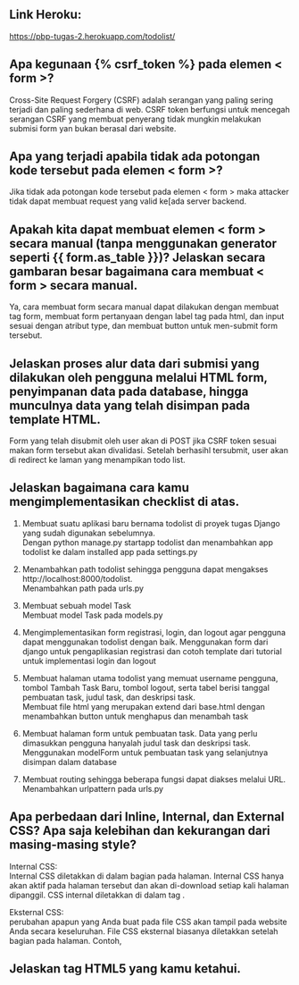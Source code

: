 ## Link Heroku:
https://pbp-tugas-2.herokuapp.com/todolist/

## Apa kegunaan {% csrf_token %} pada elemen < form >? 
Cross-Site Request Forgery (CSRF) adalah serangan yang paling sering terjadi dan paling sederhana di web. CSRF token berfungsi untuk mencegah serangan CSRF yang membuat penyerang tidak mungkin melakukan submisi form yan bukan berasal dari website.

## Apa yang terjadi apabila tidak ada potongan kode tersebut pada elemen < form >?
Jika tidak ada potongan kode tersebut pada elemen < form > maka attacker tidak dapat membuat request yang valid ke[ada server backend.

## Apakah kita dapat membuat elemen < form > secara manual (tanpa menggunakan generator seperti {{ form.as_table }})? Jelaskan secara gambaran besar bagaimana cara membuat < form > secara manual.
Ya, cara membuat form secara manual dapat dilakukan dengan membuat tag form, membuat form pertanyaan dengan label tag pada html, dan input sesuai dengan atribut type, dan membuat button untuk men-submit form tersebut.

## Jelaskan proses alur data dari submisi yang dilakukan oleh pengguna melalui HTML form, penyimpanan data pada database, hingga munculnya data yang telah disimpan pada template HTML.
Form yang telah disubmit oleh user akan di POST jika CSRF token sesuai makan form tersebut akan divalidasi. Setelah berhasihl tersubmit, user akan di redirect ke laman yang menampikan todo list.

## Jelaskan bagaimana cara kamu mengimplementasikan checklist di atas.

1. Membuat suatu aplikasi baru bernama todolist di proyek tugas Django yang sudah digunakan sebelumnya.  
Dengan python manage.py startapp todolist dan menambahkan app todolist ke dalam installed app pada settings.py

2. Menambahkan path todolist sehingga pengguna dapat mengakses http://localhost:8000/todolist.  
Menambahkan path pada urls.py

3. Membuat sebuah model Task  
Membuat model Task pada models.py

4. Mengimplementasikan form registrasi, login, dan logout agar pengguna dapat menggunakan todolist dengan baik.
Menggunakan form dari django untuk pengaplikasian registrasi dan cotoh template dari tutorial untuk implementasi login dan logout

5. Membuat halaman utama todolist yang memuat username pengguna, tombol Tambah Task Baru, tombol logout, serta tabel berisi tanggal pembuatan task, judul task, dan deskripsi task.  
Membuat file html yang merupakan extend dari base.html dengan menambahkan button untuk menghapus dan menambah task

6. Membuat halaman form untuk pembuatan task. Data yang perlu dimasukkan pengguna hanyalah judul task dan deskripsi task.  
Menggunakan modelForm untuk pembuatan task yang selanjutnya disimpan dalam database

7. Membuat routing sehingga beberapa fungsi dapat diakses melalui URL.  
Menambahkan urlpattern pada urls.py 

## Apa perbedaan dari Inline, Internal, dan External CSS? Apa saja kelebihan dan kekurangan dari masing-masing style?
Internal CSS:  
Internal CSS diletakkan di dalam bagian <head> pada halaman. Internal CSS hanya akan aktif pada halaman tersebut dan akan di-download setiap kali halaman dipanggil. CSS internal diletakkan di dalam tag <style></style>.

Eksternal CSS:  
perubahan apapun yang Anda buat pada file CSS akan tampil pada website Anda secara keseluruhan. File CSS eksternal biasanya diletakkan setelah bagian <head> pada halaman.
Contoh, <link rel="stylesheet" href="{% static 'css/login.css' %}">

## Jelaskan tag HTML5 yang kamu ketahui.
<title>  
Membuat judul pada halaman

<body>  
Membuat body dari halaman

<h1> to <h6>  
Membuat heading

<p>  
Membuat paragraf

<form>	
Membuat form yang digunakan untuk menerima input pengguna

<button>	
Membuat button

<img>	
Menyisipkan gambar

<ul>	
Membuat unordered list (list tanpa nomor)

<ol>	
Membuat ordered list (list dengan nomor)

## Jelaskan tipe-tipe CSS selector yang kamu ketahui.
1. Selektor Tag: memilih elemen berdasarkan tag
2. Selektor Class: memilih elemen berdasarkan nama tag yang diberikan
3. Selektor ID: memilih elemen berdasarkan id yang diberikan
4. Selektor Atribut: memilih elemen berdasarkan atribut

## Jelaskan bagaimana cara kamu mengimplementasikan checklist di atas.
1. Kustomisasi templat HTML yang telah dibuat pada Tugas 4 dengan menggunakan CSS atau CSS framework
Melakukan kustomisasi dengan menggunakan templat yang sudah tersedia di internet :D
    - Kustomisasi templat untuk halaman login, register, dan create-task semenarik mungkin  
    Menambahkan kode berikut pada file html  
    ```
    <link href="https://cdn.jsdelivr.net/npm/bootstrap@5.2.1/dist/css/bootstrap.min.css" rel="stylesheet" integrity="sha384-iYQeCzEYFbKjA/T2uDLTpkwGzCiq6soy8tYaI1GyVh/UjpbCx/TYkiZhlZB6+fzT" crossorigin="anonymous">
    <link rel="stylesheet" href="{% static 'css/login.css' %}">
    ```
    
    - Kustomisasi halaman utama todo list menggunakan cards
    Menambahkan kode berikut pada file html  
    ```
    <div class="row">
    {% for task in list_task %}
        <div class="col-sm-4">
            <div class="card">
                <div class="card-header">
                    {% if task.is_finished %}
                        <h5>Done</h5>
                    {% else %}
                        <h5>In Progress</h5>
                    {% endif %}
                </div>
                <div class="card-body">
                    <h5 class="card-title">{{task.title}}</h5>
                    <p class="card-text">{{task.description}}</p>
                </div>
                    
                <div class="card-footer">
                    <p class="card-text"><small class="text-muted">Task created {{task.date}}</small></p>
                    <div class = "btn-toolbar pull-right">
                        
                        <form method="post" action="{% url 'todolist:toggle-task' task.id %}" >
                            {% csrf_token %}
                            <button class="btn text-white me-1" style="background-color: #446DCA;" type="submit" name="toggle_done">
                                {% if task.is_finished %} Mark Not Done {% else %} Mark Done {% endif %}
                            </button>
                        </form>
    
                        <form method="post" action="{% url 'todolist:delete-task' task.id %}" >
                            {% csrf_token %}
                            <button class="btn text-white me-1" style="background-color: #446DCA;" type="submit" name="toggle_done">
                                Delete
                            </button>
                        </form>


                    </div>
                    
                </div>
            </div>
        </div>
    {% endfor %}
    </div>
    ```

2. Membuat keempat halaman yang dikustomisasi menjadi responsive
Penggunaan Bootstrap sedah otomatis membuat halaman menjadi responsif